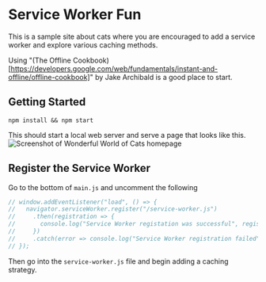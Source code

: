 # Service Worker Fun

This is a sample site about cats where you are encouraged to add a service worker and explore various caching methods.

Using "(The Offline Cookbook)[https://developers.google.com/web/fundamentals/instant-and-offline/offline-cookbook]" by Jake Archibald is a good place to start.

## Getting Started
```
npm install && npm start
```

This should start a local web server and serve a page that looks like this.
![Screenshot of Wonderful World of Cats homepage](../images/wonderful-world-of-cats.png?raw=true)

## Register the Service Worker
Go to the bottom of `main.js` and uncomment the following
```javascript
// window.addEventListener("load", () => {
//   navigator.serviceWorker.register("/service-worker.js")
//     .then(registration => {
//       console.log("Service Worker registation was successful", registration);
//     })
//     .catch(error => console.log("Service Worker registration failed", error));
// });
```

Then go into the `service-worker.js` file and begin adding a caching strategy.